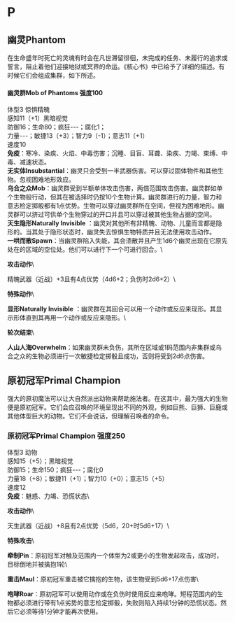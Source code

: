 # P

## 幽灵Phantom 

在生命盛年时死亡的灵魂有时会在凡世滞留徘徊，未完成的任务、未履行的追求或誓言，阻止着他们迎接地狱或冥界的命运。《核心书》中已给予了详细的描述。有时候它们会组成集群，如下所述。

#### 幽灵群Mob of Phantoms 强度100 

体型3 惊惧精魄\
感知11（+1）黑暗视觉\
防御16；生命80；疯狂---；腐化1；\
力量---；敏捷13（+3）；智力9（-1）；意志11（+1）\
速度10\
**免疫**：寒冷、染疾、火焰、中毒伤害；沉睡、目盲、耳聋、染疾、力竭、束缚、中毒、减速状态。\
**无实体Insubstantial**：幽灵只会受到一半武器伤害。可以穿过固体物件和其他生物。忽视困难地形效应。\
**乌合之众Mob**：幽灵群受到半额单体攻击伤害，两倍范围攻击伤害。幽灵群如单个生物般行动，但其在被选择时仍按10个生物计算。幽灵群进行的力量，智力和意志检定掷骰都有1点优势。生物可以穿过幽灵群所在空间，但视为困难地形。幽灵群可以挤过可供单个生物穿过的开口并且可以穿过被其他生物占据的空间。\
**天生隐形Naturally Invisible**
：幽灵对其他所有非精魄、动物、儿童而言都是隐形的。当其处于隐形状态时，幽灵失去惊惧生物特质并且无法使用攻击动作。\
**一哄而散Spawn**：当幽灵群陷入失能，其会溃散并且产生1d6个幽灵出现在它原先处在的区域的空位处。他们可以进行下一个可进行回合。\

**攻击动作**\

精魄武器（近战）+3且有4点优势（4d6+2；负伤时2d6+2）\

**特殊动作**\

**显形Naturally Invisible**
：幽灵群在其回合可以用一个动作或反应来现形。其显示形体直到其再用一个动作或反应来隐形。\

**轮次结束**\

**人山人海Overwhelm**：如果幽灵群未负伤，其所在区域或1码范围内非集群或乌合之众的生物必须进行一次敏捷检定掷骰且成功，否则将受到2d6点伤害。

## 原初冠军Primal Champion 

强大的原初魔法可以让大自然派出动物来帮助施法者。在这其中，最为强大的生物便是原初冠军。它们会应召唤的环境呈现出不同的外观，例如巨熊、巨狮、巨鹿或其他体型巨大的动物。它们不会说话，但理解召唤者的命令。

### 原初冠军Primal Champion 强度250 

体型3 动物\
感知15（+5）；黑暗视觉\
防御15；生命150；疯狂---；腐化0\
力量18（+8）；敏捷11（+1）；智力10（+0）；意志15（+5）\
速度12\
**免疫**：魅惑、力竭、恐慌状态\

**攻击动作**\

天生武器（近战）+8且有2点优势（5d6，20+时5d6+17）\

**特殊攻击**\

**牵制Pin**：原初冠军对触及范围内一个体型为2或更小的生物发起攻击，成功时，目标倒地并被擒抱1轮\

**重击Maul**：原初冠军重击被它擒抱的生物，该生物受到5d6+17点伤害\

**咆哮Roar**：原初冠军可以使用动作或在负伤时使用反应来咆哮。短程范围内的生物都必须进行带有1点劣势的意志检定掷骰，失败则陷入持续1分钟的恐慌状态。然后它必须等待1分钟才能再次使用。
